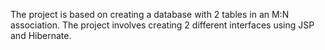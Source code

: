 The project is based on creating a database with 2 tables in an M:N association. The project involves creating 2 different interfaces using JSP and Hibernate.
